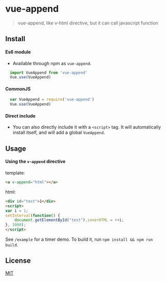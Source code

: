 # vue-append

> vue-append, like v-html directive, but it can call javascript function

## Install

#### Es6 module

- Available through npm as `vue-append`.

``` js
  import VueAppend from 'vue-append'
  Vue.use(VueAppend)
```

#### CommonJS

``` js
  var VueAppend = require('vue-append')
  Vue.use(VueAppend)
```

#### Direct include

- You can also directly include it with a `<script>` tag. It will automatically install itself, and will add a global `VueAppend`.

## Usage

#### Using the `v-append` directive

template:

``` html
<a v-append="html"></a>
```

html:

```html
<div id="test">1</div>
<script>
var i = 1;
setInterval(function() {
    document.getElementById("test").innerHTML = ++i;
}, 1000);
</script>
```

See `/example` for a timer demo. To build it, run `npm install && npm run build`.

## License

[MIT](http://opensource.org/licenses/MIT)
